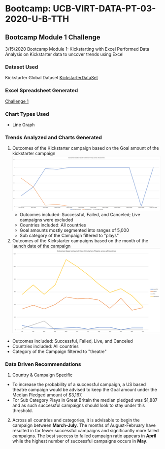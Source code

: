 # Bootcamp: UCB-VIRT-DATA-PT-03-2020-U-B-TTH
## Bootcamp Module 1 Challenge
3/15/2020
Bootcamp Module 1: Kickstarting with Excel
Performed Data Analysis on Kickstarter data to uncover trends using Excel

### Dataset Used
Kickstarter Global Dataset 
[KickstarterDataSet](https://courses.bootcampspot.com/courses/140/files/34981/download?wrap=1)

### Excel Spreadsheet Generated
[Challenge 1](data-1-1-3-StarterBook.xlsx)

### Chart Types Used
* Line Graph

### Trends Analyzed and Charts Generated
1. Outcomes of the Kickstarter campaign based on the Goal amount of the kickstarter campaign
![OutcomesBasedOnLaunchDate](charts/OutcomesBasedOnGoal.png)
   * Outcomes included: Successful, Failed, and Canceled; Live campaigns were excluded
   * Countries included: All countries
   * Goal amounts mostly segmented into ranges of 5,000
   * Sub category of the Campaign filtered to "plays"
2.  Outcomes of the Kickstarter campaigns based on the month of the launch date of the campaign
![CategoryOutcomes](charts/OutcomesAndLaunchDate.png)
* Outcomes included: Successful, Failed, Live, and Canceled
* Countries included: All countries
* Category of the Campaign filtered to "theatre"

### Data Driven Recommendations
1. Country & Campaign Specific
  * To increase the probability of a successful campaign, a US based theatre campaign would be advised to keep the Goal amount under the Median Pledged amount of $3,167.
  * For Sub Category Plays in Great Britain the median pledged was $1,887 and as such successful campaigns should look to stay under this threshold.
2. Across all countries and categories, it is advisable to begin the campaign between **March-July**. The months of August-February have resulted in far fewer successful campaigns and significantly more failed campaigns. The best success to failed campaign ratio appears in **April** while the highest number of successful campaigns occurs in **May**. 
